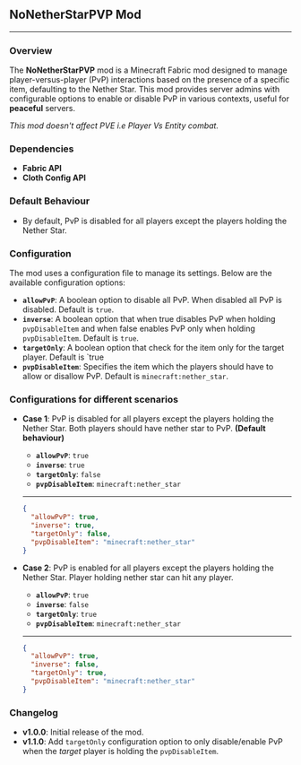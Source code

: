 ## NoNetherStarPVP Mod

---

### Overview

The **NoNetherStarPVP** mod is a Minecraft Fabric mod designed to manage player-versus-player (PvP) interactions based on the presence of a specific item, defaulting to the Nether Star. This mod provides server admins with configurable options to enable or disable PvP in various contexts, useful for **peaceful** servers.

_This mod doesn't affect PVE i.e Player Vs Entity combat._

### Dependencies

- **Fabric API**
- **Cloth Config API**


### Default Behaviour
- By default, PvP is disabled for all players except the players holding the Nether Star.


### Configuration

The mod uses a configuration file to manage its settings. Below are the available configuration options:

- **`allowPvP`**: A boolean option to disable all PvP. When disabled all PvP is disabled. Default is `true`.
- **`inverse`**: A boolean option that when true disables PvP when holding `pvpDisableItem` and when false enables PvP only when holding `pvpDisableItem`. Default is `true`.
- **`targetOnly`**: A boolean option that check for the item only for the target player. Default is `true
- **`pvpDisableItem`**: Specifies the item which the players should have to allow or disallow PvP. Default is `minecraft:nether_star`.

### Configurations for different scenarios

- **Case 1**: PvP is disabled for all players except the players holding the Nether Star. Both players should have nether star to PvP. **(Default behaviour)**

  - **`allowPvP`**: `true`
  - **`inverse`**: `true`
  - **`targetOnly`**: `false`
  - **`pvpDisableItem`**: `minecraft:nether_star`

  ---

  ```json
  {
    "allowPvP": true,
    "inverse": true,
    "targetOnly": false,
    "pvpDisableItem": "minecraft:nether_star"
  }
  ```

- **Case 2**: PvP is enabled for all players except the players holding the Nether Star. Player holding nether star can hit any player.
  - **`allowPvP`**: `true`
  - **`inverse`**: `false`
  - **`targetOnly`**: `true`
  - **`pvpDisableItem`**: `minecraft:nether_star`

  ---

  ```json
  {
    "allowPvP": true,
    "inverse": false,
    "targetOnly": true,
    "pvpDisableItem": "minecraft:nether_star"
  }
  ```

### Changelog

- **v1.0.0**: Initial release of the mod.
- **v1.1.0**: Add `targetOnly` configuration option to only disable/enable PvP when the _target_ player is holding the `pvpDisableItem`.
